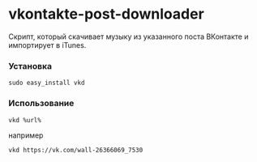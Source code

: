 vkontakte-post-downloader
=========================

Скрипт, который скачивает музыку из указанного поста ВКонтакте и импортирует в iTunes.

### Установка

```sudo easy_install vkd```



### Использование

```vkd %url%```

например

```vkd https://vk.com/wall-26366069_7530```

